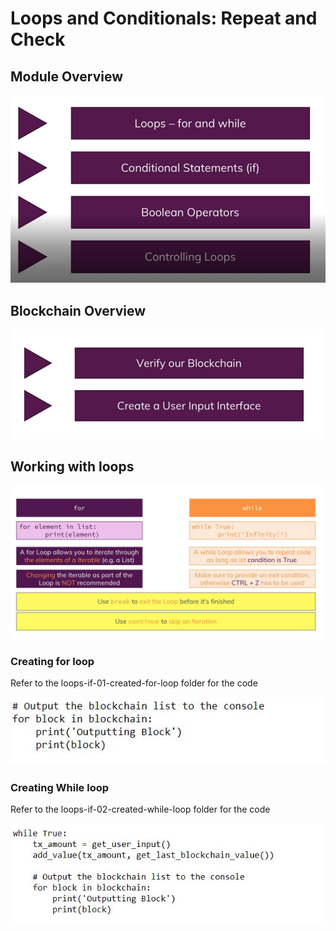 # Loops and Conditionals: Repeat and Check

## Module Overview

![outcome](./01.JPG)

## Blockchain Overview

![outcome](./02.JPG)

## Working with loops

![outcome](./03.JPG)

### Creating for loop
Refer to the loops-if-01-created-for-loop folder for the code

![outcome](./04.JPG)

### Creating While loop
Refer to the loops-if-02-created-while-loop folder for the code

![outcome](./05.JPG)










